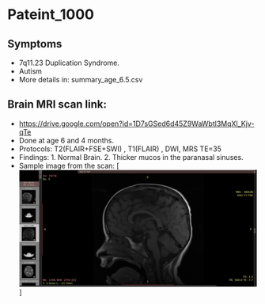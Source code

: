 # Pateint_1000

## Symptoms
- 7q11.23 Duplication Syndrome.
- Autism
- More details in: summary_age_6.5.csv

## Brain MRI scan link:
- https://drive.google.com/open?id=1D7sGSed6d45Z9WaWbtl3MqXl_Kjv-qTe
- Done at age 6 and 4 months.
- Protocols: T2(FLAIR+FSE+SWI) , T1(FLAIR) , DWI, MRS TE=35
- Findings: 1. Normal Brain. 2. Thicker mucos in the paranasal sinuses.
- Sample image from the scan: 
[![img](./patient_1000_MRI_Example.png)]

